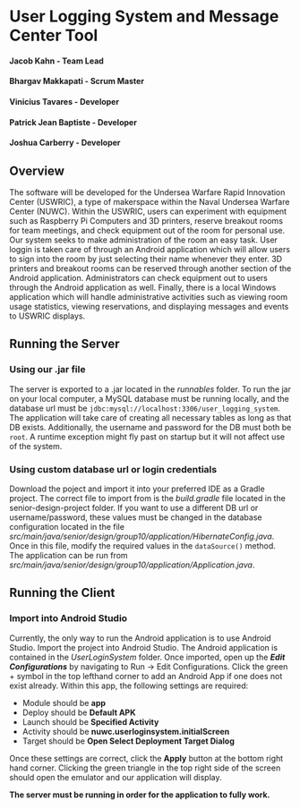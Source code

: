 # User Logging System and Message Center Tool
#### Jacob Kahn - Team Lead
#### Bhargav Makkapati - Scrum Master
#### Vinicius Tavares - Developer
#### Patrick Jean Baptiste - Developer
#### Joshua Carberry - Developer

## Overview
The software will be developed for the Undersea Warfare Rapid Innovation Center (USWRIC), a type of makerspace within the Naval Undersea Warfare Center (NUWC). Within the USWRIC, users can experiment with equipment such as Raspberry Pi Computers and 3D printers, reserve breakout rooms for team meetings, and check equipment out of the room for personal use. Our system seeks to make administration of the room an easy task. User loggin is taken care of through an Android application which will allow users to sign into the room by just selecting their name whenever they enter. 3D printers and breakout rooms can be reserved through another section of the Android application. Administrators can check equipment out to users through the Android application as well. Finally, there is a local Windows application which will handle administrative activities such as viewing room usage statistics, viewing reservations, and displaying messages and events to USWRIC displays. 

## Running the Server
### Using our .jar file
The server is exported to a .jar located in the *runnables* folder. To run the jar on your local computer, a MySQL database must be running locally, and the database url must be `jdbc:mysql://localhost:3306/user_logging_system`. The application will take care of creating all necessary tables as long as that DB exists. Additionally, the username and password for the DB must both be `root`. A runtime exception might fly past on startup but it will not affect use of the system. 

### Using custom database url or login credentials
Download the poject and import it into your preferred IDE as a Gradle project. The correct file to import from is the *build.gradle* file located in the senior-design-project folder. If you want to use a different DB url or username/password, these values must be changed in the database configuration located in the file *src/main/java/senior/design/group10/application/HibernateConfig.java*. Once in this file, modify the required values in the `dataSource()` method. The application can be run from *src/main/java/senior/design/group10/application/Application.java*.

## Running the Client
### Import into Android Studio
Currently, the only way to run the Android application is to use Android Studio. Import the project into Android Studio. The Android application is contained in the *UserLoginSystem* folder. Once imported, open up the ***Edit Configurations*** by navigating to Run -> Edit Configurations. Click the green + symbol in the top lefthand corner to add an Android App if one does not exist already. Within this app, the following settings are required:
* Module should be **app**
* Deploy should be **Default APK**
* Launch should be **Specified Activity**
* Activity should be **nuwc.userloginsystem.initialScreen**
* Target should be **Open Select Deployment Target Dialog**

Once these settings are correct, click the **Apply** button at the bottom right hand corner. Clicking the green triangle in the top right side of the screen should open the emulator and our application will display.

**The server must be running in order for the application to fully work.**
